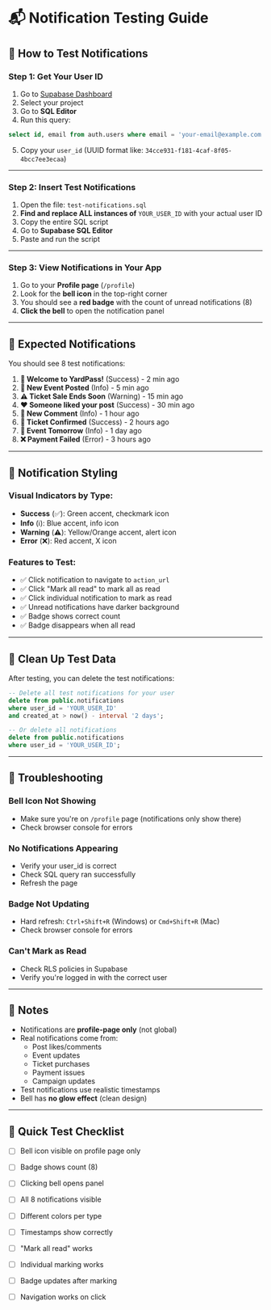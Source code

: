# 📬 Notification Testing Guide

## 🎯 How to Test Notifications

### Step 1: Get Your User ID

1. Go to [Supabase Dashboard](https://supabase.com/dashboard)
2. Select your project
3. Go to **SQL Editor**
4. Run this query:

```sql
select id, email from auth.users where email = 'your-email@example.com';
```

5. Copy your `user_id` (UUID format like: `34cce931-f181-4caf-8f05-4bcc7ee3ecaa`)

---

### Step 2: Insert Test Notifications

1. Open the file: `test-notifications.sql`
2. **Find and replace ALL instances of** `YOUR_USER_ID` with your actual user ID
3. Copy the entire SQL script
4. Go to **Supabase SQL Editor**
5. Paste and run the script

---

### Step 3: View Notifications in Your App

1. Go to your **Profile page** (`/profile`)
2. Look for the **bell icon** in the top-right corner
3. You should see a **red badge** with the count of unread notifications (8)
4. **Click the bell** to open the notification panel

---

## 🔔 Expected Notifications

You should see 8 test notifications:

1. **🎉 Welcome to YardPass!** (Success) - 2 min ago
2. **📅 New Event Posted** (Info) - 5 min ago  
3. **⚠️ Ticket Sale Ends Soon** (Warning) - 15 min ago
4. **❤️ Someone liked your post** (Success) - 30 min ago
5. **💬 New Comment** (Info) - 1 hour ago
6. **🎫 Ticket Confirmed** (Success) - 2 hours ago
7. **🔔 Event Tomorrow** (Info) - 1 day ago
8. **❌ Payment Failed** (Error) - 3 hours ago

---

## 🎨 Notification Styling

### Visual Indicators by Type:

- **Success** (✅): Green accent, checkmark icon
- **Info** (ℹ️): Blue accent, info icon
- **Warning** (⚠️): Yellow/Orange accent, alert icon
- **Error** (❌): Red accent, X icon

### Features to Test:

- ✅ Click notification to navigate to `action_url`
- ✅ Click "Mark all read" to mark all as read
- ✅ Click individual notification to mark as read
- ✅ Unread notifications have darker background
- ✅ Badge shows correct count
- ✅ Badge disappears when all read

---

## 🧹 Clean Up Test Data

After testing, you can delete the test notifications:

```sql
-- Delete all test notifications for your user
delete from public.notifications 
where user_id = 'YOUR_USER_ID'
and created_at > now() - interval '2 days';

-- Or delete all notifications
delete from public.notifications 
where user_id = 'YOUR_USER_ID';
```

---

## 🐛 Troubleshooting

### Bell Icon Not Showing
- Make sure you're on `/profile` page (notifications only show there)
- Check browser console for errors

### No Notifications Appearing
- Verify your user_id is correct
- Check SQL query ran successfully
- Refresh the page

### Badge Not Updating
- Hard refresh: `Ctrl+Shift+R` (Windows) or `Cmd+Shift+R` (Mac)
- Check browser console for errors

### Can't Mark as Read
- Check RLS policies in Supabase
- Verify you're logged in with the correct user

---

## 📝 Notes

- Notifications are **profile-page only** (not global)
- Real notifications come from:
  - Post likes/comments
  - Event updates
  - Ticket purchases
  - Payment issues
  - Campaign updates
- Test notifications use realistic timestamps
- Bell has **no glow effect** (clean design)

---

## 🎯 Quick Test Checklist

- [ ] Bell icon visible on profile page only
- [ ] Badge shows count (8)
- [ ] Clicking bell opens panel
- [ ] All 8 notifications visible
- [ ] Different colors per type
- [ ] Timestamps show correctly
- [ ] "Mark all read" works
- [ ] Individual marking works
- [ ] Badge updates after marking
- [ ] Navigation works on click



